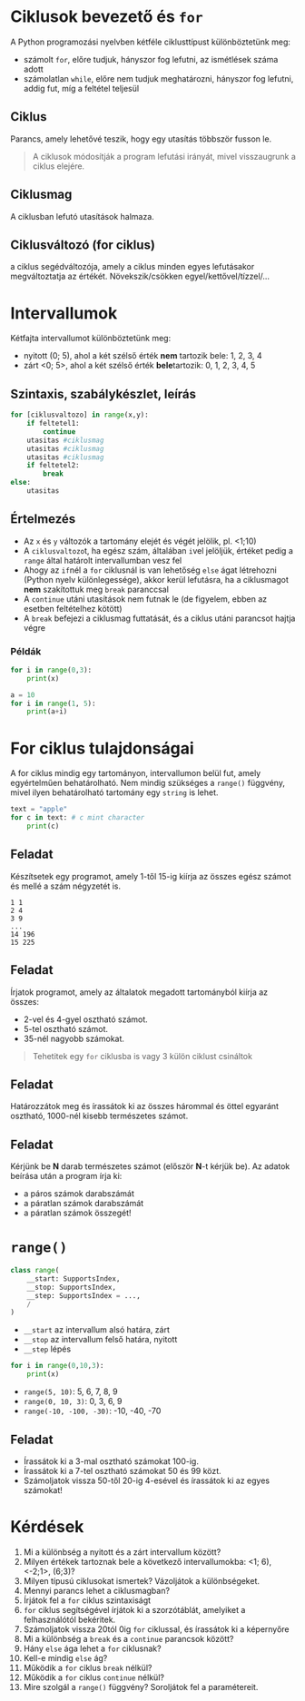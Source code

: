 # Ciklusok bevezető és `for`
A Python programozási nyelvben kétféle ciklusttípust különböztetünk meg:
- számolt `for`, előre tudjuk, hányszor fog lefutni, az ismétlések száma adott
- számolatlan `while`, előre nem tudjuk meghatározni, hányszor fog lefutni, addig fut, míg a feltétel teljesül

## Ciklus
Parancs, amely lehetővé teszik, hogy egy utasítás többször fusson le.
> A ciklusok módosítják a program lefutási irányát, mivel visszaugrunk a ciklus elejére.
## Ciklusmag
A ciklusban lefutó utasítások halmaza.
## Ciklusváltozó (for ciklus)
a ciklus segédváltozója, amely a ciklus minden egyes lefutásakor megváltoztatja az értékét.
Növekszik/csökken egyel/kettővel/tízzel/…

# Intervallumok
Kétfajta intervallumot különböztetünk meg:
- nyitott (0; 5), ahol a két szélső érték **nem** tartozik bele: 1, 2, 3, 4
- zárt <0; 5>, ahol a két szélső érték **bele**tartozik: 0, 1, 2, 3, 4, 5

## Szintaxis, szabálykészlet, leírás
```py
for [ciklusvaltozo] in range(x,y):
    if feltetel1:
        continue
    utasitas #ciklusmag
    utasitas #ciklusmag
    utasitas #ciklusmag
    if feltetel2:
        break
else:
    utasitas
```
## Értelmezés
- Az `x` és `y` változók a tartomány elejét és végét jelölik, pl. <1;10)
- A `ciklusvaltozo`t, ha egész szám, általában `i`vel jelöljük, értéket pedig a `range` által határolt intervallumban vesz fel
- Ahogy az `if`nél a `for` ciklusnál is van lehetőség `else` ágat létrehozni (Python nyelv különlegessége), akkor kerül lefutásra, ha a ciklusmagot **nem** szakítottuk meg `break` paranccsal
- A `continue` utáni utasítások nem futnak le (de figyelem, ebben az esetben feltételhez kötött)
- A `break` befejezi a ciklusmag futtatását, és a ciklus utáni parancsot hajtja végre

### Példák
```py
for i in range(0,3):
    print(x)
```
```py
a = 10
for i in range(1, 5):
    print(a+i)
```
# For ciklus tulajdonságai
A for ciklus mindig egy tartományon, intervallumon belül fut, amely egyértelműen behatárolható. Nem mindig szükséges a `range()` függvény, mivel ilyen behatárolható tartomány egy `string` is lehet.

```py
text = "apple"
for c in text: # c mint character
    print(c)
```
## Feladat
Készítsetek egy programot, amely 1-től 15-ig kiírja az összes egész számot és mellé a szám négyzetét is.
```
1 1
2 4
3 9
...
14 196
15 225
```
## Feladat
Írjatok programot, amely az általatok megadott tartományból kiírja az összes:
- 2-vel és 4-gyel osztható számot.
- 5-tel osztható számot.
- 35-nél nagyobb számokat.
> Tehetitek egy `for` ciklusba is vagy 3 külön ciklust csináltok
## Feladat 
Határozzátok meg és írassátok ki az összes hárommal és öttel egyaránt osztható, 1000-nél kisebb természetes számot.
## Feladat
Kérjünk be **N** darab természetes számot (először **N**-t kérjük be). Az adatok beírása után a program írja ki:
- a páros  számok darabszámát
- a páratlan számok darabszámát
- a páratlan számok összegét!

# `range()`
```py
class range(
    __start: SupportsIndex,
    __stop: SupportsIndex,
    __step: SupportsIndex = ...,
    /
)
```
- `__start` az intervallum alsó határa, zárt
- `__stop`  az intervallum felső határa, nyitott
- `__step`  lépés

```py
for i in range(0,10,3):
    print(x)
```

- `range(5, 10)`: 5, 6, 7, 8, 9
- `range(0, 10, 3)`: 0, 3, 6, 9 
- `range(-10, -100, -30)`:  -10, -40, -70

## Feladat
- Írassátok ki a 3-mal osztható számokat 100-ig.
- Írassátok ki a 7-tel osztható számokat 50 és 99 közt.
- Számoljatok vissza 50-től 20-ig 4-esével és írassátok ki az egyes számokat!

# Kérdések
1. Mi a különbség a nyitott és a zárt intervallum között? 
1. Milyen értékek tartoznak bele a következő intervallumokba: <1; 6), <-2;1>, (6;3)?
1. Milyen típusú ciklusokat ismertek? Vázoljátok a különbségeket.
1. Mennyi parancs lehet a ciklusmagban? 
1. Írjátok fel a `for` ciklus szintaxiságt
1. `for` ciklus segítségével írjátok ki a szorzótáblát, amelyiket a felhasználótól bekéritek.
1. Számoljatok vissza 20tól 0ig `for` ciklussal, és írassátok ki a képernyőre
1. Mi a különbség a `break` és a `continue` parancsok között?
1. Hány `else` ága lehet a `for` ciklusnak? 
1. Kell-e mindig `else` ág?
1. Működik a `for` ciklus `break` nélkül?
1. Működik a `for` ciklus `continue` nélkül?
1. Mire szolgál a `range()` függvény? Soroljátok fel a paramétereit.